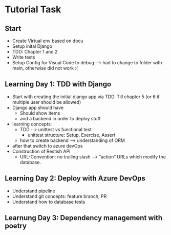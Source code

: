 # Tutorial Task

## Start
- Create Virtual env based on docu
- Setup inital Django
- TDD: Chapter 1 and 2
- Write tests
- Setup Config for Visual Code to debug --> had to change to folder with main, otherwise did not work :(


## Learning Day 1: TDD with Django
- Start with creating the initial django app via TDD. Till chapter 5 (or 6 if multiple user should be allowed)
- Django app should have
    - Should show items 
    - and a backend in order to deploy stuff
- learning concepts: 
    - TDD - > unittest vs functional test
        - unittest structure: Setup, Exercise, Assert
    - how to create backend --> understanding of ORM
- after that switch to azure devOps
- Construction of Restish API
    - URL-Convention: no trailing slash --> “action” URLs which modify the database.

## Learning Day 2: Deploy with Azure DevOps
- Understand pipeline
- Understand git concepts: feature branch, PR
- Understand how to database tests


## Learnung Day 3: Dependency management with poetry

